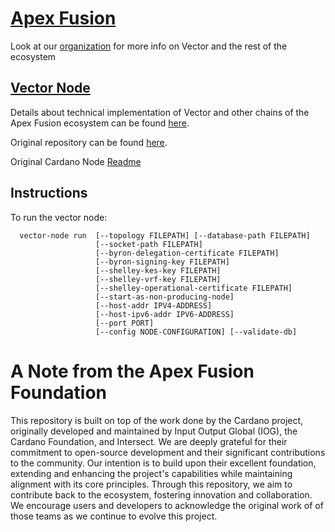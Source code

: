 # [Apex Fusion](https://apexfusion.org/)

Look at our [organization](https://github.com/Apex-Fusion) for more info on Vector and the rest of the ecosystem

## [Vector Node](https://developers.apexfusion.org/documentation/vector)

Details about technical implementation of Vector and other chains of the Apex Fusion ecosystem can be found [here](https://developers.apexfusion.org/documentation).

Original repository can be found [here](https://github.com/IntersectMBO/cardano-node).

Original Cardano Node [Readme](https://github.com/Apex-Fusion/vector-node/blob/initial-branch/cardano-README)

## Instructions

To run the vector node:
```
  vector-node run  [--topology FILEPATH] [--database-path FILEPATH]
                   [--socket-path FILEPATH]
                   [--byron-delegation-certificate FILEPATH]
                   [--byron-signing-key FILEPATH]
                   [--shelley-kes-key FILEPATH]
                   [--shelley-vrf-key FILEPATH]
                   [--shelley-operational-certificate FILEPATH]
                   [--start-as-non-producing-node]
                   [--host-addr IPV4-ADDRESS]
                   [--host-ipv6-addr IPV6-ADDRESS]
                   [--port PORT]
                   [--config NODE-CONFIGURATION] [--validate-db]
```


# A Note from the Apex Fusion Foundation

This repository is built on top of the work done by the Cardano project, originally developed and maintained by Input Output Global (IOG), the Cardano Foundation, and Intersect. We are deeply grateful for their commitment to open-source development and their significant contributions to the community. Our intention is to build upon their excellent foundation, extending and enhancing the project's capabilities while maintaining alignment with its core principles. Through this repository, we aim to contribute back to the ecosystem, fostering innovation and collaboration. We encourage users and developers to acknowledge the original work of of those teams as we continue to evolve this project.
